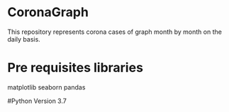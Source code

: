 # CoronaGraph
This repository represents corona cases of graph month by month on the daily basis.

# Pre requisites libraries
matplotlib
seaborn
pandas

#Python Version
3.7
